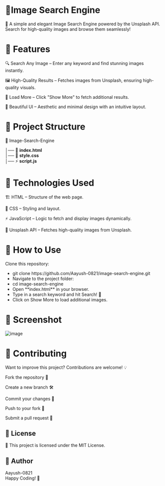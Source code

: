 <h1>📸Image Search Engine</h1>

🚀 A simple and elegant Image Search Engine powered by the Unsplash API. Search for high-quality images and browse them seamlessly!

<h1>🌟 Features</h1>

🔍 Search Any Image – Enter any keyword and find stunning images instantly.

🖼️ High-Quality Results – Fetches images from Unsplash, ensuring high-quality visuals.

📜 Load More – Click "Show More" to fetch additional results.

🎨 Beautiful UI – Aesthetic and minimal design with an intuitive layout.

<h1>📂 Project Structure</h1>

📁 Image-Search-Engine<br>

│── 📄 **index.html**<br>
│── 🎨 **style.css**<br>
│── ⚡ **script.js**<br>

<h1>🔧 Technologies Used</h1>

🏗️ HTML – Structure of the web page.

🎨 CSS – Styling and layout.

⚡ JavaScript – Logic to fetch and display images dynamically.

🔗 Unsplash API – Fetches high-quality images from Unsplash.

<h1>🚀 How to Use</h1>

Clone this repository:
<ul>
  <li>git clone https://github.com/Aayush-0821/image-search-engine.git</li>

<li>Navigate to the project folder:</li>

<li>cd image-search-engine</li>

<li>Open **index.html** in your browser.</li>

<li>Type in a search keyword and hit Search! 🎯</li>

<li>Click on Show More to load additional images.</li>
</ul>

<h1>📸 Screenshot</h1>

![image](https://github.com/user-attachments/assets/aa0ba2b8-68f8-474f-a0e1-95e508b538e6)


<h1>🤝 Contributing</h1>

Want to improve this project? Contributions are welcome! 💡

Fork the repository 🍴

Create a new branch 🛠️

Commit your changes 🎨

Push to your fork 🚀

Submit a pull request 📩

<h2>📜 License</h2>

📝 This project is licensed under the MIT License.

<h2>📄 Author</h2>

Aayush-0821<br>
Happy Coding! 🚀

